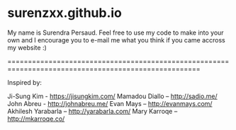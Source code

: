 # surenzxx.github.io
My name is Surendra Persaud.
Feel free to use my code to make into your own and I encourage you to e-mail me what you think if you came accross my website :) 

=====================================================================================================

Inspired by: 

Ji-Sung Kim - https://jisungkim.com/
Mamadou Diallo – http://sadio.me/
John Abreu - http://johnabreu.me/
Evan Mays – http://evanmays.com/
Akhilesh Yarabarla – http://yarabarla.com/
Mary Karroqe – http://mkarroqe.co/